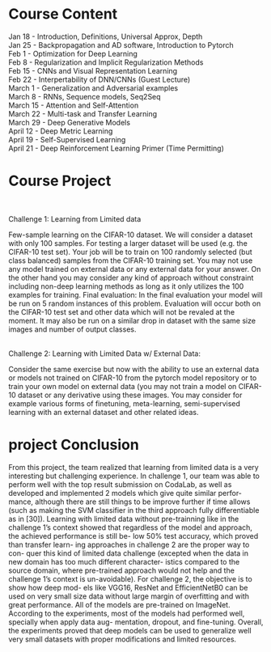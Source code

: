 <h1>Course Content</h1>
Jan 18 - Introduction, Definitions, Universal Approx, Depth
<br>
Jan 25 - Backpropagation and AD software, Introduction to Pytorch
<br>
Feb 1 - Optimization for Deep Learning
<br>
Feb 8 - Regularization and Implicit Regularization Methods
<br>
Feb 15 - CNNs and Visual Representation Learning
<br>
Feb 22 - Interpertability of DNN/CNNs (Guest Lecture)
<br>
March 1 - Generalization and Adversarial examples
<br>
March 8 - RNNs, Sequence models, Seq2Seq
<br>
March 15 - Attention and Self-Attention
<br>
March 22 - Multi-task and Transfer Learning
<br>
March 29 - Deep Generative Models
<br>
April 12 - Deep Metric Learning
<br>
April 19 - Self-Supervised Learning
<br>
April 21 - Deep Reinforcement Learning Primer (Time Permitting)

<h1>Course Project</h1>
<br>
<p>Challenge 1: Learning from Limited data</p>
Few-sample learning on the CIFAR-10 dataset. We will consider a dataset with only 100 samples. For testing a larger dataset will be used (e.g. the CIFAR-10 test set).
Your job will be to train on 100 randomly selected (but class balanced) samples from the CIFAR-10 training set. You may not use any model trained on external data or any external data for your answer. On the other hand you may consider any kind of approach without constraint including non-deep learning methods as long as it only utilizes the 100 examples for training.
Final evaluation: In the final evaluation your model will be run on 5 random instances of this problem. Evaluation will occur both on the CIFAR-10 test set and other data which will not be
revaled at the moment. It may also be run on a similar drop in dataset with the same size images and number of output classes.
<br>
<br>
<p>Challenge 2: Learning with Limited Data w/ External Data:</p>
Consider the same exercise but now with the ability to use an external data or models not trained on CIFAR-10 from the pytorch model repository or to train your own model on external data (you may not train a model on CIFAR-10 dataset or any derivative using these images. You may consider for example various forms of finetuning, meta-learning, semi-supervised learning with an external dataset and other related ideas.
<br>
<h1> project Conclusion </h1>
From this project, the team realized that learning from
limited data is a very interesting but challenging experience.
In challenge 1, our team was able to perform well with
the top result submission on CodaLab, as well as developed
and implemented 2 models which give quite similar perfor-
mance, although there are still things to be improve further
if time allows (such as making the SVM classifier in the
third approach fully differentiable as in [30]).
Learning with limited data without pre-trainning like
in the challenge 1’s context showed that regardless of the
model and approach, the achieved performance is still be-
low 50% test accuracy, which proved than transfer learn-
ing approaches in challenge 2 are the proper way to con-
quer this kind of limited data challenge (excepted when
the data in new domain has too much different character-
istics compared to the source domain, where pre-trained
approach would not help and the challenge 1’s context is
un-avoidable).
For challenge 2, the objective is to show how deep mod-
els like VGG16, ResNet and EfficientNetB0 can be used on
very small size data without large margin of overfitting and
with great performance. All of the models are pre-trained
on ImageNet. According to the experiments, most of the
models had performed well, specially when apply data aug-
mentation, dropout, and fine-tuning.
Overall, the experiments proved that deep models can be used to generalize well very small datasets with proper
modifications and limited resources.
